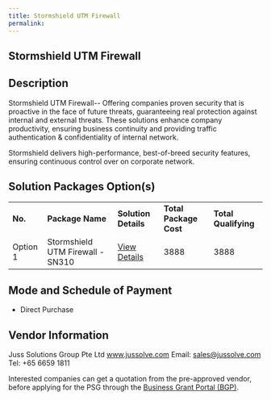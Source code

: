 ```yaml
---
title: Stormshield UTM Firewall
permalink: 
---
```


## Stormshield UTM Firewall

## Description

Stormshield UTM Firewall-- Offering companies proven security that is proactive in the face of future threats, guaranteeing real protection against internal and external threats. These solutions enhance company productivity, ensuring business continuity and providing traffic authentication & confidentiality of internal network. 

Stormshield delivers high-performance, best-of-breed security features, ensuring continuous control over on corporate network.


## Solution Packages Option(s)

<table>
<tr>
<td><b>No.</b></td>
<td><b>Package Name</b></td>
<td><b>Solution Details</b></td>
<td><b>Total Package Cost</b></td>
<td><b>Total Qualifying</b></td>
</tr>
<tr>
<td>Option 1</td>
<td>Stormshield UTM Firewall - SN310</td>
<td><a href='https://www.gobusiness.gov.sg/images/psg/Juss_Solutions_Desensitised_Annex_3_Part_2.pdf'>View Details</a></td>
<td>3888</td>
<td>3888</td>
</tr>
</table>

## Mode and Schedule of Payment

 - Direct Purchase

## Vendor Information

 Juss Solutions Group Pte Ltd
www.jussolve.com
Email: sales@jussolve.com
Tel: +65 6659 1811

Interested companies can get a quotation from the pre-approved vendor, before applying for the PSG through the <a href='https://www.businessgrants.gov.sg/'>Business Grant Portal (BGP)</a>.
